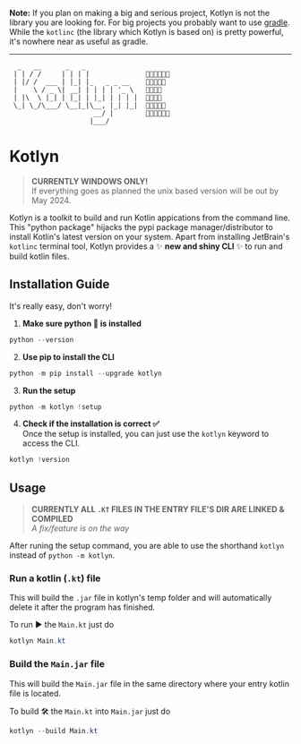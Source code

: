 **Note:** If you plan on making a big and serious project, Kotlyn is not the library you are looking for. For big projects you probably want to use [gradle](https://gradle.org/install/#manually). While the `kotlinc` (the library which Kotlyn is based on) is pretty powerful, it's nowhere near as useful as gradle. 


---

```    
  _   __      _   _             
 | | / /     | | | |              💙💙💜💛💛💛
 | |/ /  ___ | |_| |_   _ _ __    🩵💙💛💛💛  
 |    \ / _ \| __| | | | | '_ \   🩷🧡💛💛    
 | |\  \ |_| | |_| | |_| | | | |  🩷🧡🧡💜    
 \_| \_/\___/ \__|_|\__, |_| |_|  🧡🧡🩵💙💜  
                     __/ |        🧡🩵🩵💙💙💜
                    |___/
```
# Kotlyn
> **CURRENTLY WINDOWS ONLY!**<br>
> If everything goes as planned the unix based version will be out by May 2024.<br>

Kotlyn is a toolkit to build and run Kotlin appications from the command line. This "python package" hijacks the pypi package manager/distributor to install Kotlin's latest version on your system. Apart from installing JetBrain's `kotlinc` terminal tool, Kotlyn provides a ✨ **new and shiny CLI** ✨ to run and build kotlin files.


## Installation Guide
It's really easy, don't worry! 

1. **Make sure python 🐍 is installed**
```powershell
python --version
```

2. **Use pip to install the CLI**
```powershell
python -m pip install --upgrade kotlyn
```

3. **Run the setup**
```powershell
python -m kotlyn !setup
```

4. **Check if the installation is correct ✅**<br>
Once the setup is installed, you can just use the `kotlyn` keyword to access the CLI.
```powershell
kotlyn !version
```

## Usage
> **CURRENTLY ALL `.KT` FILES IN THE ENTRY FILE'S DIR ARE LINKED & COMPILED** <br>
*A fix/feature is on the way*

After runing the setup command, you are able to use the shorthand `kotlyn` instead of `python -m kotlyn`.

### Run a kotlin (`.kt`) file
This will build the `.jar` file in kotlyn's temp folder and will automatically delete it after the program has finished.

To run ▶️ the `Main.kt`  just do
```powershell
kotlyn Main.kt
```

### Build the `Main.jar` file
This will build the `Main.jar` file in the same directory where your entry kotlin file is located.

To build 🛠️ the `Main.kt` into `Main.jar` just do
```powershell
kotlyn --build Main.kt
```